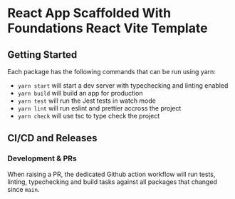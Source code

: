 # React App Scaffolded With Foundations React Vite Template

## Getting Started

Each package has the following commands that can be run using yarn:

- `yarn start` will start a dev server with typechecking and linting enabled
- `yarn build` will build an app for production
- `yarn test` will run the Jest tests in watch mode
- `yarn lint` will run eslint and prettier accross the project
- `yarn check` will use tsc to type check the project

## CI/CD and Releases

### Development & PRs

When raising a PR, the dedicated Github action workflow will run tests, linting, typechecking and build tasks against all packages that changed since `main`.
